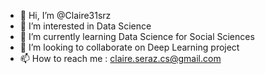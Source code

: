 - 👋 Hi, I’m @Claire31srz
- 👀 I’m interested in Data Science
- 🌱 I’m currently learning Data Science for Social Sciences
- 💞️ I’m looking to collaborate on Deep Learning project
- 📫 How to reach me : claire.seraz.cs@gmail.com

<!---
Claire31srz/Claire31srz is a ✨ special ✨ repository because its `README.md` (this file) appears on your GitHub profile.
You can click the Preview link to take a look at your changes.
--->
